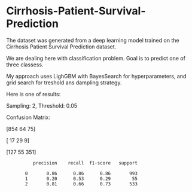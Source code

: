 # Cirrhosis-Patient-Survival-Prediction

The dataset was generated from a deep learning model trained on the Cirrhosis Patient Survival Prediction dataset. 

We are dealing here with classification problem. Goal is to predict one of three classess. 

My approach uses LighGBM with BayesSearch for hyperparameters, and grid search for treshold ans dampling strategy.

Here is one of results:

Sampling: 2, Threshold: 0.05

Confusion Matrix:

[854  64  75]

[ 17  29   9]

[127  55 351]

              precision    recall  f1-score   support

           0       0.86      0.86      0.86       993
           1       0.20      0.53      0.29        55
           2       0.81      0.66      0.73       533


